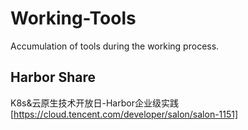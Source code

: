 # Working-Tools

Accumulation of tools during the working process.

## Harbor Share

K8s&云原生技术开放日-Harbor企业级实践[https://cloud.tencent.com/developer/salon/salon-1151]
